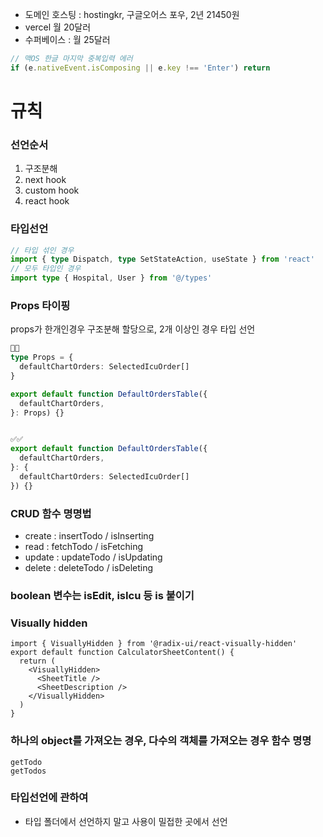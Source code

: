 - 도메인 호스팅 : hostingkr, 구글오어스 포우, 2년 21450원
- vercel 월 20달러
- 수퍼베이스 : 월 25달러

```ts
// 맥OS 한글 마지막 중복입력 에러
if (e.nativeEvent.isComposing || e.key !== 'Enter') return
```

# 규칙

### 선언순서

1. 구조분해
2. next hook
3. custom hook
4. react hook

### 타입선언

```ts
// 타입 섞인 경우
import { type Dispatch, type SetStateAction, useState } from 'react'
// 모두 타입인 경우
import type { Hospital, User } from '@/types'
```

### Props 타이핑

props가 한개인경우 구조분해 할당으로, 2개 이상인 경우 타입 선언

```ts
🚫🚫
type Props = {
  defaultChartOrders: SelectedIcuOrder[]
}

export default function DefaultOrdersTable({
  defaultChartOrders,
}: Props) {}


✅✅
export default function DefaultOrdersTable({
  defaultChartOrders,
}: {
  defaultChartOrders: SelectedIcuOrder[]
}) {}
```

### CRUD 함수 명명법

- create : insertTodo / isInserting
- read : fetchTodo / isFetching
- update : updateTodo / isUpdating
- delete : deleteTodo / isDeleting

### boolean 변수는 isEdit, isIcu 등 is 붙이기

### Visually hidden

```tsx
import { VisuallyHidden } from '@radix-ui/react-visually-hidden'
export default function CalculatorSheetContent() {
  return (
    <VisuallyHidden>
      <SheetTitle />
      <SheetDescription />
    </VisuallyHidden>
  )
}
```

### 하나의 object를 가져오는 경우, 다수의 객체를 가져오는 경우 함수 명명

```
getTodo
getTodos
```

### 타입선언에 관하여

- 타입 폴더에서 선언하지 말고 사용이 밀접한 곳에서 선언
